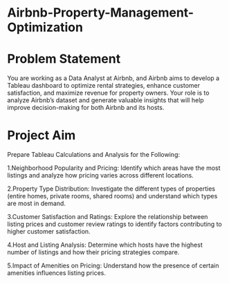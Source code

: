 # Airbnb-Property-Management-Optimization

# Problem Statement
You are working as a Data Analyst at Airbnb, and Airbnb aims to develop a Tableau dashboard to optimize rental strategies, enhance customer satisfaction, and maximize revenue for property owners. Your role is to analyze Airbnb’s dataset and generate valuable insights that will help improve decision-making for both Airbnb and its hosts.

# Project Aim

Prepare Tableau Calculations and Analysis for the Following:

1.Neighborhood Popularity and Pricing: Identify which areas have the most listings and analyze how pricing varies across different locations.

2.Property Type Distribution: Investigate the different types of properties (entire homes, private rooms, shared rooms) and understand which types are most in demand.

3.Customer Satisfaction and Ratings: Explore the relationship between listing prices and customer review ratings to identify factors contributing to higher customer satisfaction.

4.Host and Listing Analysis: Determine which hosts have the highest number of listings and how their pricing strategies compare.

5.Impact of Amenities on Pricing: Understand how the presence of certain amenities influences listing prices.
